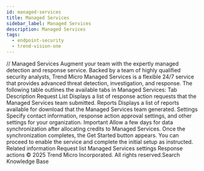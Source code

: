 ```yaml
---
id: managed-services
title: Managed Services
sidebar_label: Managed Services
description: Managed Services
tags:
  - endpoint-security
  - trend-vision-one
---
```


/*<![CDATA[*/ $('#title').html($('meta[name=map-description]').attr('content')); /*]]>*/ Managed Services Augment your team with the expertly managed detection and response service. Backed by a team of highly qualified security analysts, Trend Micro Managed Services is a flexible 24/7 service that provides advanced threat detection, investigation, and response. The following table outlines the available tabs in Managed Services: Tab Description Request List Displays a list of response action requests that the Managed Services team submitted. Reports Displays a list of reports available for download that the Managed Services team generated. Settings Specify contact information, response action approval settings, and other settings for your organization. Important Allow a few days for data synchronization after allocating credits to Managed Services. Once the synchronization completes, the Get Started button appears. You can proceed to enable the service and complete the initial setup as instructed. Related information Request list Managed Services settings Response actions © 2025 Trend Micro Incorporated. All rights reserved.Search Knowledge Base